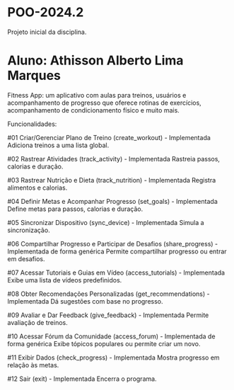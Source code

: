 # POO-2024.2

Projeto inicial da disciplina.
# Aluno: Athisson Alberto Lima Marques

Fitness App: um aplicativo com aulas para treinos, usuários e acompanhamento de progresso que oferece rotinas de exercícios, acompanhamento de condicionamento físico e muito mais.

Funcionalidades:

#01 Criar/Gerenciar Plano de Treino (create_workout) - Implementada
Adiciona treinos a uma lista global.

#02 Rastrear Atividades (track_activity) - Implementada 
Rastreia passos, calorias e duração.

#03 Rastrear Nutrição e Dieta (track_nutrition) - Implementada
Registra alimentos e calorias.

#04 Definir Metas e Acompanhar Progresso (set_goals) - Implementada
Define metas para passos, calorias e duração.

#05 Sincronizar Dispositivo (sync_device) - Implementada
Simula a sincronização.

#06 Compartilhar Progresso e Participar de Desafios (share_progress) - Implementada de forma genérica
Permite compartilhar progresso ou entrar em desafios.

#07 Acessar Tutoriais e Guias em Vídeo (access_tutorials) - Implementada
Exibe uma lista de vídeos predefinidos.

#08 Obter Recomendações Personalizadas (get_recommendations) - Implementada
Dá sugestões com base no progresso.

#09 Avaliar e Dar Feedback (give_feedback) - Implementada
Permite avaliação de treinos.

#10 Acessar Fórum da Comunidade (access_forum) - Implementada de forma genérica
Exibe tópicos populares ou permite criar um novo.

#11 Exibir Dados (check_progress) - Implementada
Mostra progresso em relação às metas.

#12 Sair (exit) - Implementada
Encerra o programa.
